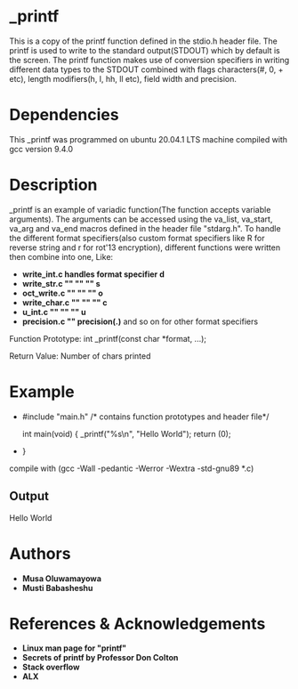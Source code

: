 # _printf
 This is a copy of the printf function defined in the stdio.h header file. The printf is used to write to the standard output(STDOUT) which by default is the screen. The printf function makes use of conversion specifiers in writing different data types to the STDOUT combined with flags characters(#, 0, + etc), length modifiers(h, l, hh, ll etc), field width and precision.

# Dependencies
 This _printf was programmed on ubuntu 20.04.1 LTS machine compiled with gcc version 9.4.0

# Description
 _printf is an example of variadic function(The function accepts variable arguments). The arguments can be accessed using the va_list, va_start, va_arg and va_end macros defined in the header file "stdarg.h". To handle the different format specifiers(also custom format specifiers like R for reverse string and r for rot'13 encryption), different functions were written then combine into one, Like:
* **write_int.c handles format specifier d**
* **write_str.c   ""      ""      ""     s**
* **oct_write.c   ""      ""      ""     o**
* **write_char.c  ""      ""      ""     c**
* **u_int.c       ""      ""      ""     u**
* **precision.c   ""      precision(.)**
and so on for other format specifiers
 
 Function Prototype: int _printf(const char *format, ...);

 Return Value: Number of chars printed

# Example
* #include "main.h" /* contains function prototypes and header file*/

  int main(void)
  {
      _printf("%s\n", "Hello World");
      return (0);
*  }

compile with (gcc -Wall -pedantic -Werror -Wextra -std-gnu89 *.c)
## Output
  Hello World

# Authors
* **Musa Oluwamayowa**
* **Musti Babasheshu**

# References & Acknowledgements
* **Linux man page for "printf"**
* **Secrets of printf by Professor Don Colton**
* **Stack overflow**
* **ALX**
